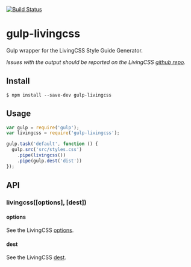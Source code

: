 [![Build Status](https://travis-ci.org/straker/gulp-livingcss.svg?branch=master)](https://travis-ci.org/straker/gulp-livingcss)

# gulp-livingcss

Gulp wrapper for the LivingCSS Style Guide Generator.

*Issues with the output should be reported on the LivingCSS [github repo](https://github.com/straker/livingcss/issues).*

## Install

```
$ npm install --save-dev gulp-livingcss
```

## Usage

```js
var gulp = require('gulp');
var livingcss = require('gulp-livingcss');

gulp.task('default', function () {
  gulp.src('src/styles.css')
    .pipe(livingcss())
    .pipe(gulp.dest('dist'))
});
```

## API

### livingcss([options], [dest])

#### options

See the LivingCSS [options](https://github.com/straker/livingcss#options).

#### dest

See the LivingCSS [dest](https://github.com/straker/livingcss#usage).